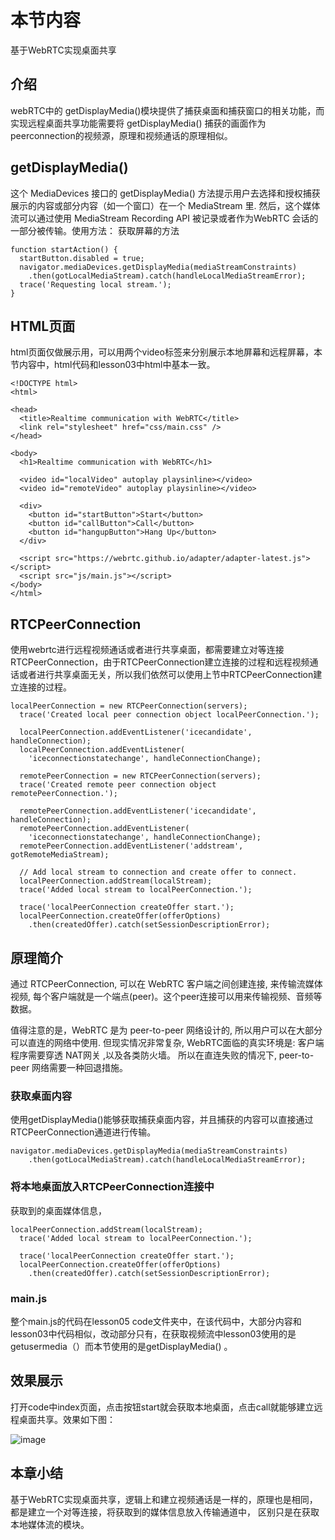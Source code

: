 # 本节内容
基于WebRTC实现桌面共享
## 介绍
webRTC中的 getDisplayMedia()模块提供了捕获桌面和捕获窗口的相关功能，而实现远程桌面共享功能需要将 getDisplayMedia() 捕获的画面作为peerconnection的视频源，原理和视频通话的原理相似。
## getDisplayMedia()
这个 MediaDevices  接口的 getDisplayMedia() 方法提示用户去选择和授权捕获展示的内容或部分内容（如一个窗口）在一个  MediaStream 里. 然后，这个媒体流可以通过使用 MediaStream Recording API 被记录或者作为WebRTC 会话的一部分被传输。使用方法：
获取屏幕的方法
```
function startAction() {
  startButton.disabled = true;
  navigator.mediaDevices.getDisplayMedia(mediaStreamConstraints)
    .then(gotLocalMediaStream).catch(handleLocalMediaStreamError);
  trace('Requesting local stream.');
}
```
## HTML页面
html页面仅做展示用，可以用两个video标签来分别展示本地屏幕和远程屏幕，本节内容中，html代码和lesson03中html中基本一致。

```
<!DOCTYPE html>
<html>

<head>
  <title>Realtime communication with WebRTC</title>
  <link rel="stylesheet" href="css/main.css" />
</head>

<body>
  <h1>Realtime communication with WebRTC</h1>

  <video id="localVideo" autoplay playsinline></video>
  <video id="remoteVideo" autoplay playsinline></video>

  <div>
    <button id="startButton">Start</button>
    <button id="callButton">Call</button>
    <button id="hangupButton">Hang Up</button>
  </div>

  <script src="https://webrtc.github.io/adapter/adapter-latest.js"></script>
  <script src="js/main.js"></script>
</body>
</html>

```
## RTCPeerConnection
使用webrtc进行远程视频通话或者进行共享桌面，都需要建立对等连接RTCPeerConnection，由于RTCPeerConnection建立连接的过程和远程视频通话或者进行共享桌面无关，所以我们依然可以使用上节中RTCPeerConnection建立连接的过程。

```
localPeerConnection = new RTCPeerConnection(servers);
  trace('Created local peer connection object localPeerConnection.');

  localPeerConnection.addEventListener('icecandidate', handleConnection);
  localPeerConnection.addEventListener(
    'iceconnectionstatechange', handleConnectionChange);

  remotePeerConnection = new RTCPeerConnection(servers);
  trace('Created remote peer connection object remotePeerConnection.');

  remotePeerConnection.addEventListener('icecandidate', handleConnection);
  remotePeerConnection.addEventListener(
    'iceconnectionstatechange', handleConnectionChange);
  remotePeerConnection.addEventListener('addstream', gotRemoteMediaStream);

  // Add local stream to connection and create offer to connect.
  localPeerConnection.addStream(localStream);
  trace('Added local stream to localPeerConnection.');

  trace('localPeerConnection createOffer start.');
  localPeerConnection.createOffer(offerOptions)
    .then(createdOffer).catch(setSessionDescriptionError);
```
## 原理简介
通过 RTCPeerConnection, 可以在 WebRTC 客户端之间创建连接, 来传输流媒体视频, 每个客户端就是一个端点(peer)。这个peer连接可以用来传输视频、音频等数据。     
  
值得注意的是，WebRTC 是为 peer-to-peer 网络设计的, 所以用户可以在大部分可以直连的网络中使用. 但现实情况非常复杂, WebRTC面临的真实环境是: 客户端程序需要穿透 NAT网关 ,以及各类防火墙。 所以在直连失败的情况下, peer-to-peer 网络需要一种回退措施。  
### 获取桌面内容
使用getDisplayMedia()能够获取捕获桌面内容，并且捕获的内容可以直接通过RTCPeerConnection通道进行传输。
```
navigator.mediaDevices.getDisplayMedia(mediaStreamConstraints)
    .then(gotLocalMediaStream).catch(handleLocalMediaStreamError);
```
### 将本地桌面放入RTCPeerConnection连接中
获取到的桌面媒体信息，

```
localPeerConnection.addStream(localStream);
  trace('Added local stream to localPeerConnection.');

  trace('localPeerConnection createOffer start.');
  localPeerConnection.createOffer(offerOptions)
    .then(createdOffer).catch(setSessionDescriptionError);

```

### main.js
整个main.js的代码在lesson05 code文件夹中，在该代码中，大部分内容和lesson03中代码相似，改动部分只有，在获取视频流中lesson03使用的是getusermedia（）而本节使用的是getDisplayMedia() 。  
## 效果展示
打开code中index页面，点击按钮start就会获取本地桌面，点击call就能够建立远程桌面共享。效果如下图：

![image](https://www.hualigs.cn/image/60b87e5f22b08.jpg)
## 本章小结
基于WebRTC实现桌面共享，逻辑上和建立视频通话是一样的，原理也是相同，都是建立一个对等连接，将获取到的媒体信息放入传输通道中， 区别只是在获取本地媒体流的模块。